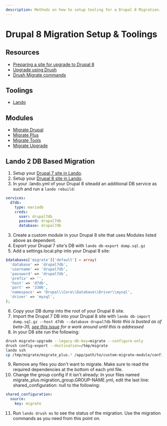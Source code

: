 ```yaml
---
description: Methods on how to setup tooling for a Drupal 8 Migration.
---
```

Drupal 8 Migration Setup & Toolings
====================================

Resources
---------

* [Preparing a site for upgrade to Drupal 8](https://www.drupal.org/node/2350603)
* [Upgrade using Drush](https://www.drupal.org/docs/8/upgrade/upgrade-using-drush)
* [Drush Migrate commands](https://www.drupal.org/node/1561820)

Toolings
--------

* [Lando](https://github.com/lando/lando)

Modules
-------

* [Migrate Drupal](https://www.drupal.org/project/migrate_drupal)
* [Migrate Plus](https://www.drupal.org/project/migrate_plus)
* [Migrate Tools](https://www.drupal.org/project/migrate_tools)
* [Migrate Upgrade](https://www.drupal.org/project/migrate_upgrade)


Lando 2 DB Based Migration
--------------------------

1. Setup your [Drupal 7 site in Lando](https://docs.devwithlando.io/tutorials/drupal7.html).
2. Setup your [Drupal 8 site in Lando](https://docs.devwithlando.io/tutorials/drupal8.html).
3. In your .lando.yml of your Drupal 8 siteadd an additional DB service as such and run a ```lando rebuild```:
```yml
services:
  d7db:
    type: mariadb
    creds:
      user: drupal7db
      password: drupal7db
      database: drupal7db
```
3. Create a custom module in your Drupal 8 site that uses Modules listed above as dependent.
4. Export your Drupal 7 site's DB with ```lando db-export dump.sql.gz```
5. Add a settings.local.php into your Drupal 8 site:
```php
$databases['migrate']['default'] = array(
  'database' => 'drupal7db',
  'username' => 'drupal7db',
  'password' => 'drupal7db',
  'prefix' => '',
  'host' => 'd7db',
  'port' => '3306',
  'namespace' => 'Drupal\\Core\\Database\\Driver\\mysql',
  'driver' => 'mysql',
);
```
6. Copy your DB dump into the root of your Drupal 8 site.
7. Import the Drupal 7 DB into your Drupal 8 site with ```lando db-import dump.sql.gz --host d7db --database drupal7db```
<em> Note this is busted as of beta-35, [see this issue](https://github.com/lando/lando/issues/671) for a work around until this is addressed</em>
8. In your D8 site run the following:
```bash
drush migrate-upgrade --legacy-db-key=migrate --configure-only
drush config-export --destination=/tmp/migrate
lando ssh
cp /tmp/migrate/migrate_plus.* /app/path/to/custom-migrate-module/config/install
```
9. Remove any files you don't want to migrate.  Make sure to read the required dependencies at the bottom of each yml file.
10. Change the group config if it isn't already: In your files named migrate_plus.migration_group.GROUP-NAME.yml, edit the last line: shared_configuration: null to the following:
```yml
shared_configuration:
  source:
    key: migrate
```
11. Run ```lando drush ms``` to see the status of the migration.  Use the migration commands as you need from this point on.
